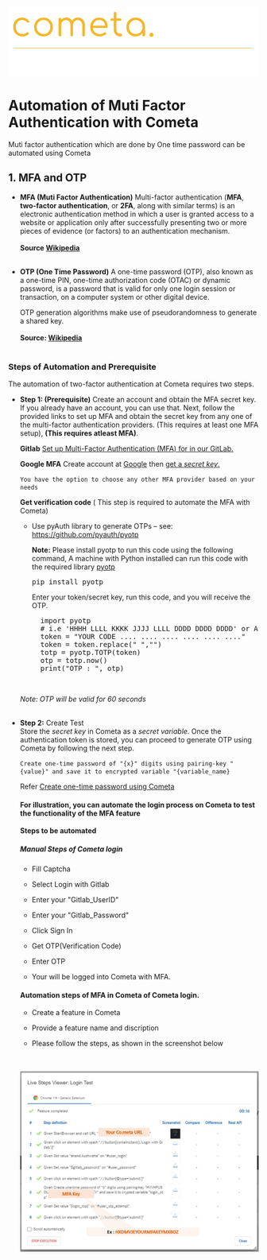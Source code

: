 <img src="img/logos/CometaROCKS_LogoEslog_Y_W.png" width="600px"/>

# Automation of Muti Factor Authentication with Cometa
Muti factor authentication which are done by One time password can be automated using Cometa 

## 1. MFA and OTP

* **MFA (Muti Factor Authentication)**
    Multi-factor authentication (**MFA**, **two-factor authentication**, or **2FA**, along with similar terms) is an electronic authentication method in which a user is granted access to a website or application only after successfully presenting two or more pieces of evidence (or factors) to an authentication mechanism. 
    <br>
    <br>
    **Source [Wikipedia](https://en.wikipedia.org/wiki/Multi-factor_authentication)** 
    <br>
    <br>
* **OTP (One Time Password)**
    A one-time password (OTP), also known as a one-time PIN, one-time authorization code (OTAC) or dynamic password, is a password that is valid for only one login session or transaction, on a computer system or other digital device.
    <br>
    
    OTP generation algorithms make use of pseudorandomness to generate a shared key.
    <br> 
    <br> 
    <b>Source: [Wikipedia](https://en.wikipedia.org/wiki/One-time_password) </b>
    <br>
    <br>

### Steps of Automation and Prerequisite  

The automation of two-factor authentication at Cometa requires two steps.


* **Step 1: (Prerequisite)** Create an account and obtain the MFA secret key. If you already have an account, you can use that. Next, follow the provided links to set up MFA and obtain the secret key from any one of the multi-factor authentication providers. (This requires at least one MFA setup), **(This requires atleast MFA)**.
            
    **Gitlab** <a href="./Prepare_mfa_with_gitlab.md"> Set up Multi-Factor Authentication (MFA) for in our GitLab.</a>
        
    **Google MFA** Create account at <a href="https://support.google.com/accounts/answer/27441?hl=en">Google</a> then <a href="https://support.kraken.com/hc/en-us/articles/360001486466-How-to-find-the-setup-key-or-backup-code-for-authenticator-app-2FA"> get a <i>secret key</i>. </a>


      You have the option to choose any other MFA provider based on your needs

    **Get verification code** ( This step is required to automate the MFA with Cometa)
    * Use pyAuth library to generate OTPs – see: https://github.com/pyauth/pyotp
        
        **Note:** Please install pyotp to run this code using the following command, A machine with Python installed can run this code with the required library [pyotp](https://github.com/pyauth/pyotp)
         
        
        <pre>pip install pyotp</pre>

        Enter your token/secret key, run this code, and you will receive the OTP.

        <pre>  import pyotp
        # i.e 'HHHH LLLL KKKK JJJJ LLLL DDDD DDDD DDDD' or ABCDEFGHIJKLMNOPQRSTUVWTUVWTUVW
        token = "YOUR CODE .... .... .... .... .... ...." 
        token = token.replace(" ","")
        totp = pyotp.TOTP(token)
        otp = totp.now()
        print("OTP : ", otp)</pre>  
    <br>

    <i> Note: OTP will be valid for 60 seconds</i>
    <br>
    <br>

* **Step 2:** Create Test <br>
    Store the <i>secret key</i> in Cometa as a <i>secret variable</i>. Once the authentication token is stored, you can proceed to generate OTP using Cometa by following the next step. 

      Create one-time password of "{x}" digits using pairing-key "{value}" and save it to encrypted variable "{variable_name}
        
    Refer <a target="_blank" href="https://github.com/Cometa-rocks/Cometa_documentation/blob/main/Cometa_actions.md#:~:text=online%20excel%20viewer.-,Create%20one%2Dtime%20password%20of%20%22%7Bx%7D%22%20digits%20using,-pairing%2Dkey%20%22%7Bvalue">Create one-time password using Cometa </a>


    #### For illustration, you can automate the login process on Cometa to test the functionality of the MFA feature

    **Steps to be automated**

    ##### Manual Steps of Cometa login 
    * Fill Captcha

    * Select Login with Gitlab

    * Enter your "Gitlab_UserID"

    * Enter your "Gitlab_Password"

    * Click Sign In

    * Get OTP(Verification Code)

    * Enter OTP
    
    * Your will be logged into Cometa with MFA.


    #### Automation steps of MFA in Cometa of Cometa login.

    * Create a feature in Cometa <br>

    * Provide a feature name and discription<br>

    * Please follow the steps, as shown in the screenshot below
    <br>
    <br>
    <img src="img/mfa_screens/MFA_login_test.png" width="700px"/>



